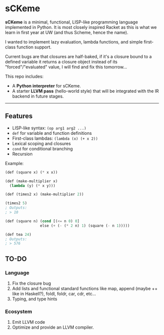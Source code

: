 # sCKeme

**sCKeme** is a minimal, functional, LISP-like programming language implemented in Python. 
It is most closely inspired Racket as this is what we learn in first year at UW (and thus Scheme, hence the name). 

I wanted to implement lazy evaluation, lambda functions, and simple first-class function support.

Current bugs are that closures are half-baked, if it's a closure bound to a defined variable it returns a closure object instead of its "forced"/"evaluated" value, I will find and fix this tomorrow...

This repo includes:

- A **Python interpreter** for sCKeme.
- A starter **LLVM pass** (hello-world style) that will be integrated with the IR backend in future stages.

---

## Features

- LISP-like syntax: `(op arg1 arg2 ...)`
- `def` for variable and function definitions
- First-class lambdas: `(lambda (x) (+ x 2))`
- Lexical scoping and closures
- `cond` for conditional branching
- Recursion

Example:

```lisp
(def (square x) (* x x))

(def (make-multiplier x)
  (lambda (y) (* x y)))

(def (times2 x) (make-multiplier 2))

(times2 5)
; Outputs:
; > 10 

(def (square n) (cond [(<= n 0) 0]
                else (+ (- (* 2 n) 1) (square (- n 1)))))

(def tea 24)
; Outputs:
; > 576

```

## TO-DO

### Language 

1. Fix the closure bug
2. Add lists and functional standard functions like map, append (maybe ++ like in Haskell?), foldl, foldr, car, cdr, etc...
3. Typing, and type hints

### Ecosystem

1. Emit LLVM code
2. Optimize and provide an LLVM compiler.